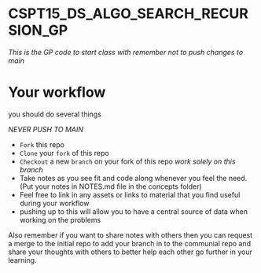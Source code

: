 # CSPT15_DS_ALGO_SEARCH_RECURSION_GP

*This is the GP code to start class with remember not to push changes to main*
# Your workflow
you should do several things

*NEVER PUSH TO MAIN*
- `Fork` this repo
- `Clone` your `fork` of this repo
- `Checkout` a new `branch` on your fork of this repo <firstName-lastName> *work solely on this branch*
- Take notes as you see fit and code along whenever you feel the need. (Put your notes in NOTES.md file in the concepts folder)
- Feel free to link in any assets or links to material that you find useful during your workflow
- pushing up to this will allow you to have a central source of data when working on the problems

Also remember if you want to share notes with others then you can request a merge to the initial repo to add your branch in to the communial repo and share your thoughts with others to better help each other go further in your learning.
